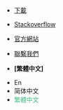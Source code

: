 <!-- _navbar.md -->

- [下載](https://ttqm.app)
- [Stackoverflow](https://stackoverflow.com/questions/tagged/ttqm)
- [官方網站](https://ttqm.app)
- [聯繫我們](mailto:support@ttqm.app)

- **[繁體中文]**
<ul><li><a onclick="changeLang('en')" title="En">En</a></li><li><a onclick="changeLang('zh-cn')" title="简体中文">简体中文</a></li><li><a onclick="changeLang('zh-tw')" style="color:#42b983;" title="繁體中文">繁體中文</a></li></ul>
